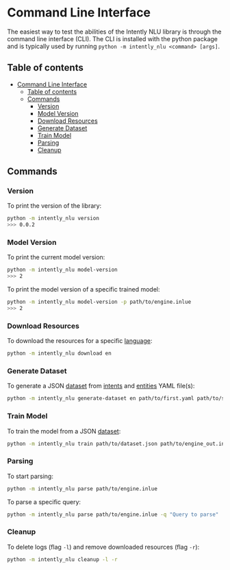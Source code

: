 # Command Line Interface

The easiest way to test the abilities of the Intently NLU library is through the command line interface (CLI). The CLI is installed with the python package and is typically used by running `python -m intently_nlu <command> [args]`.

## Table of contents

- [Command Line Interface](#command-line-interface)
  - [Table of contents](#table-of-contents)
  - [Commands](#commands)
    - [Version](#version)
    - [Model Version](#model-version)
    - [Download Resources](#download-resources)
    - [Generate Dataset](#generate-dataset)
    - [Train Model](#train-model)
    - [Parsing](#parsing)
    - [Cleanup](#cleanup)

## Commands

### Version

To print the version of the library:

```bash
python -m intently_nlu version
>>> 0.0.2
```

### Model Version

To print the current model version:

```bash
python -m intently_nlu model-version
>>> 2
```

To print the model version of a specific trained model:

```bash
python -m intently_nlu model-version -p path/to/engine.inlue
>>> 2
```

### Download Resources

To download the resources for a specific [language](languages.md):

```bash
python -m intently_nlu download en
```

### Generate Dataset

To generate a JSON [dataset](dataset.md) from [intents](data_model.md#intent) and [entities](data_model.md#entities) YAML file(s):

```bash
python -m intently_nlu generate-dataset en path/to/first.yaml path/to/second.yaml
```

### Train Model

To train the model from a JSON [dataset](dataset.md):

```bash
python -m intently_nlu train path/to/dataset.json path/to/engine_out.inlue
```

### Parsing

To start parsing:

```bash
python -m intently_nlu parse path/to/engine.inlue
```

To parse a specific query:

```bash
python -m intently_nlu parse path/to/engine.inlue -q "Query to parse"
```

### Cleanup

To delete logs (flag `-l`) and remove downloaded resources (flag `-r`):

```bash
python -m intently_nlu cleanup -l -r
```
